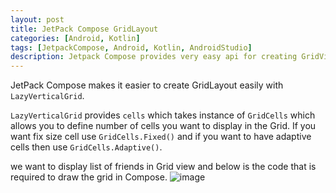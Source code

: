 ```yaml
---
layout: post
title: JetPack Compose GridLayout
categories: [Android, Kotlin]
tags: [JetpackCompose, Android, Kotlin, AndroidStudio]
description: Jetpack Compose provides very easy api for creating GridView, and that to without need of XML and Adapters ;-)
---
```

JetPack Compose makes it easier to create GridLayout easily with ```LazyVerticalGrid```.

```LazyVerticalGrid``` provides ```cells``` which takes instance of ```GridCells``` which allows you to define number of cells you want to display in the Grid.
If you want fix size cell use  ```GridCells.Fixed()``` and if you want to have adaptive cells then use ```GridCells.Adaptive()```.


we want to display list of friends in Grid view and below is the code that is required to draw the grid in Compose.
![image](/assets/images/FriendsGrid.png)